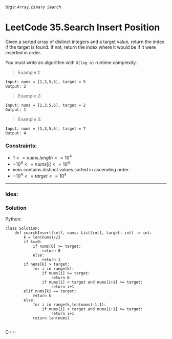 ###### tags: `Array`, `Binary Search`

# LeetCode 35.Search Insert Position

Given a sorted array of distinct integers and a target value, return the index if the target is found. If not, return the index where it would be if it were inserted in order.

You must write an algorithm with ```O(log n)``` runtime complexity.  

>Example 1:
```
Input: nums = [1,3,5,6], target = 5
Output: 2
```
>Example 2:
```
Input: nums = [1,3,5,6], target = 2
Output: 1
```
>Example 3:
```
Input: nums = [1,3,5,6], target = 7
Output: 4
```
 

### Constraints:

- $1 <= nums.length <= 10^4$
- $-10^4 <= nums[i] <= 10^4$
- ```nums``` contains distinct values sorted in ascending order.
- $-10^4 <= target <= 10^4$



---
### Idea:
>
### Solution

Python:
```python=
class Solution:
    def searchInsert(self, nums: List[int], target: int) -> int:
        k = len(nums)//2
        if k==0:
            if nums[0] >= target:
                return 0
            else:
                return 1
        if nums[k] > target:
            for i in range(k):
                if nums[i] >= target:
                    return 0
                if nums[i] < target and nums[i+1] >= target:
                    return i+1
        elif nums[k] == target:
            return k
        else:
            for i in range(k,len(nums)-1,1):
                if nums[i] < target and nums[i+1] >= target:
                    return i+1
            return len(nums) 
        
```

C++:
```cpp=
```
